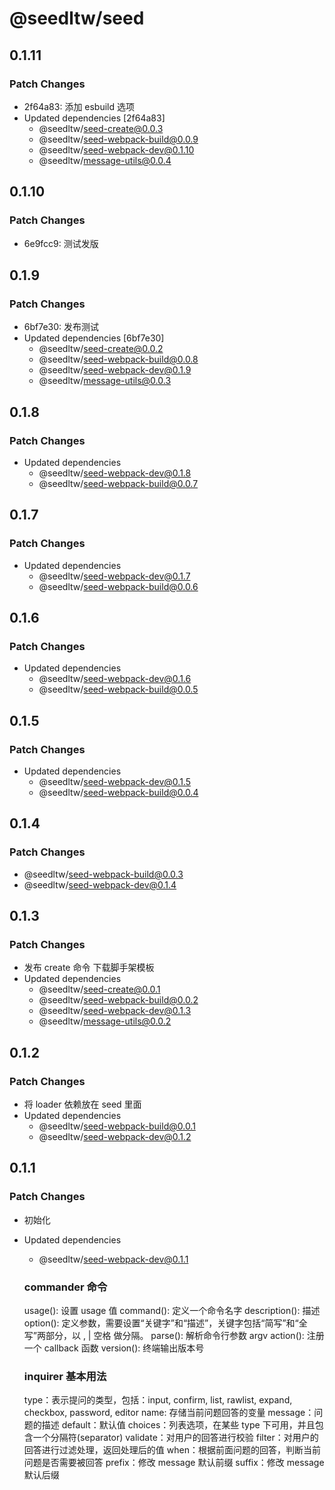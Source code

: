 # @seedltw/seed

## 0.1.11

### Patch Changes

- 2f64a83: 添加 esbuild 选项
- Updated dependencies [2f64a83]
  - @seedltw/seed-create@0.0.3
  - @seedltw/seed-webpack-build@0.0.9
  - @seedltw/seed-webpack-dev@0.1.10
  - @seedltw/message-utils@0.0.4

## 0.1.10

### Patch Changes

- 6e9fcc9: 测试发版

## 0.1.9

### Patch Changes

- 6bf7e30: 发布测试
- Updated dependencies [6bf7e30]
  - @seedltw/seed-create@0.0.2
  - @seedltw/seed-webpack-build@0.0.8
  - @seedltw/seed-webpack-dev@0.1.9
  - @seedltw/message-utils@0.0.3

## 0.1.8

### Patch Changes

- Updated dependencies
  - @seedltw/seed-webpack-dev@0.1.8
  - @seedltw/seed-webpack-build@0.0.7

## 0.1.7

### Patch Changes

- Updated dependencies
  - @seedltw/seed-webpack-dev@0.1.7
  - @seedltw/seed-webpack-build@0.0.6

## 0.1.6

### Patch Changes

- Updated dependencies
  - @seedltw/seed-webpack-dev@0.1.6
  - @seedltw/seed-webpack-build@0.0.5

## 0.1.5

### Patch Changes

- Updated dependencies
  - @seedltw/seed-webpack-dev@0.1.5
  - @seedltw/seed-webpack-build@0.0.4

## 0.1.4

### Patch Changes

- @seedltw/seed-webpack-build@0.0.3
- @seedltw/seed-webpack-dev@0.1.4

## 0.1.3

### Patch Changes

- 发布 create 命令 下载脚手架模板
- Updated dependencies
  - @seedltw/seed-create@0.0.1
  - @seedltw/seed-webpack-build@0.0.2
  - @seedltw/seed-webpack-dev@0.1.3
  - @seedltw/message-utils@0.0.2

## 0.1.2

### Patch Changes

- 将 loader 依赖放在 seed 里面
- Updated dependencies
  - @seedltw/seed-webpack-build@0.0.1
  - @seedltw/seed-webpack-dev@0.1.2

## 0.1.1

### Patch Changes

- 初始化
- Updated dependencies

  - @seedltw/seed-webpack-dev@0.1.1

  ### commander 命令

  usage(): 设置 usage 值
  command(): 定义一个命令名字
  description(): 描述
  option(): 定义参数，需要设置“关键字”和“描述”，关键字包括“简写”和“全写”两部分，以 , | 空格 做分隔。
  parse(): 解析命令行参数 argv
  action(): 注册一个 callback 函数
  version(): 终端输出版本号

  ### inquirer 基本用法

  type：表示提问的类型，包括：input, confirm, list, rawlist, expand, checkbox, password, editor
  name: 存储当前问题回答的变量
  message：问题的描述
  default：默认值
  choices：列表选项，在某些 type 下可用，并且包含一个分隔符(separator)
  validate：对用户的回答进行校验
  filter：对用户的回答进行过滤处理，返回处理后的值
  when：根据前面问题的回答，判断当前问题是否需要被回答
  prefix：修改 message 默认前缀
  suffix：修改 message 默认后缀
